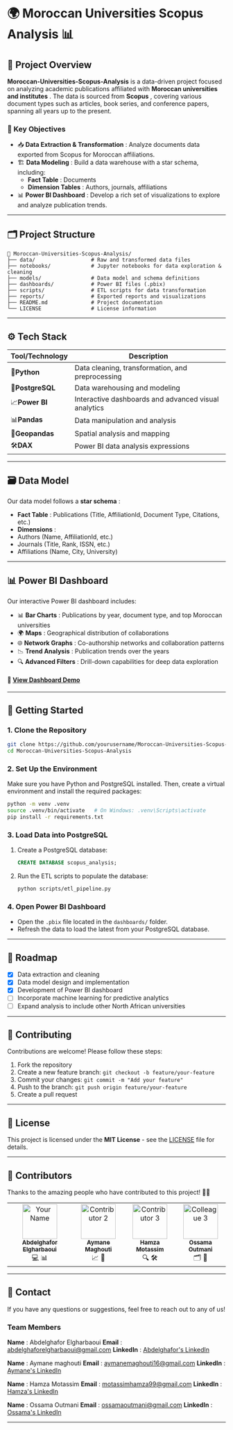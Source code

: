 # 🌍 Moroccan Universities Scopus Analysis 📊

## 📜 Project Overview

**Moroccan-Universities-Scopus-Analysis** is a data-driven project focused on analyzing academic publications affiliated with  **Moroccan universities and institutes** . The data is sourced from  **Scopus** , covering various document types such as articles, book series, and conference papers, spanning all years up to the present.

### 🎯 Key Objectives

* 📥  **Data Extraction & Transformation** : Analyze documents data exported from Scopus for Moroccan affiliations.
* 🏗️  **Data Modeling** : Build a data warehouse with a star schema, including:
  * **Fact Table** : Documents
  * **Dimension Tables** : Authors, journals, affiliations
* 📊  **Power BI Dashboard** : Develop a rich set of visualizations to explore and analyze publication trends.

---

## 🗂️ Project Structure

```
📁 Moroccan-Universities-Scopus-Analysis/
├── data/                  # Raw and transformed data files
├── notebooks/             # Jupyter notebooks for data exploration & cleaning
├── models/                # Data model and schema definitions
├── dashboards/            # Power BI files (.pbix)
├── scripts/               # ETL scripts for data transformation
├── reports/               # Exported reports and visualizations
├── README.md              # Project documentation
└── LICENSE                # License information
```

---

## ⚙️ Tech Stack

| Tool/Technology        | Description                                          |
| ---------------------- | ---------------------------------------------------- |
| 🐍**Python**     | Data cleaning, transformation, and preprocessing     |
| 🐘**PostgreSQL** | Data warehousing and modeling                        |
| 📈**Power BI**   | Interactive dashboards and advanced visual analytics |
| 📊**Pandas**     | Data manipulation and analysis                       |
| 📍**Geopandas**  | Spatial analysis and mapping                         |
| 🛠️**DAX**      | Power BI data analysis expressions                   |

---

## 🗃️ Data Model

Our data model follows a  **star schema** :

* **Fact Table** : Publications (Title, AffiliationId, Document Type, Citations, etc.)
* **Dimensions** :
* Authors (Name, AffiliationId, etc.)
* Journals (Title, Rank, ISSN, etc.)
* Affiliations (Name, City, University)

---

## 📊 Power BI Dashboard

Our interactive Power BI dashboard includes:

* 📊  **Bar Charts** : Publications by year, document type, and top Moroccan universities
* 🌍  **Maps** : Geographical distribution of collaborations
* 🌐  **Network Graphs** : Co-authorship networks and collaboration patterns
* 📉  **Trend Analysis** : Publication trends over the years
* 🔍  **Advanced Filters** : Drill-down capabilities for deep data exploration

#### 🔗 [View Dashboard Demo](#)

---

## 🚀 Getting Started

### 1. Clone the Repository

```bash
git clone https://github.com/yourusername/Moroccan-Universities-Scopus-Analysis.git
cd Moroccan-Universities-Scopus-Analysis
```

### 2. Set Up the Environment

Make sure you have Python and PostgreSQL installed. Then, create a virtual environment and install the required packages:

```bash
python -m venv .venv
source .venv/bin/activate   # On Windows: .venv\Scripts\activate
pip install -r requirements.txt
```

### 3. Load Data into PostgreSQL

1. Create a PostgreSQL database:
   ```sql
   CREATE DATABASE scopus_analysis;
   ```
2. Run the ETL scripts to populate the database:
   ```bash
   python scripts/etl_pipeline.py
   ```

### 4. Open Power BI Dashboard

* Open the `.pbix` file located in the `dashboards/` folder.
* Refresh the data to load the latest from your PostgreSQL database.

---

## 📅 Roadmap

* [X] Data extraction and cleaning
* [X] Data model design and implementation
* [X] Development of Power BI dashboard
* [ ] Incorporate machine learning for predictive analytics
* [ ] Expand analysis to include other North African universities

---

## 🤝 Contributing

Contributions are welcome! Please follow these steps:

1. Fork the repository
2. Create a new feature branch: `git checkout -b feature/your-feature`
3. Commit your changes: `git commit -m "Add your feature"`
4. Push to the branch: `git push origin feature/your-feature`
5. Create a pull request

---

## 📄 License

This project is licensed under the **MIT License** - see the [LICENSE]() file for details.

---

## 👥 Contributors

Thanks to the amazing people who have contributed to this project! 💪🚀

<table>
  <tr>
    <td align="center">
      <a href="https://github.com/abdelghafor-gh">
        <img src="https://avatars.githubusercontent.com/abdelghafor-gh" width="80px;" alt="Your Name"/>
        <br/>
        <sub><b>Abdelghafor Elgharbaoui</b></sub>
      </a>
      <br/>
      💻 📊
    </td>
    <td align="center">
      <a href="https://github.com/aymane-maghouti">
        <img src="https://avatars.githubusercontent.com/aymane-maghouti" width="80px;" alt="Contributor 2"/>
        <br/>
        <sub><b>Aymane Maghouti</b></sub>
      </a>
      <br/>
      📈 📖
    </td>
    <td align="center">
      <a href="https://github.com/hamzaae">
        <img src="https://avatars.githubusercontent.com/hamzaae" width="80px;" alt="Contributor 3"/>
        <br/>
        <sub><b>Hamza Motassim</b></sub>
      </a>
      <br/>
      🔍 🛠️
    </td>
    <td align="center">
      <a href="https://github.com/nexossama">
        <img src="https://avatars.githubusercontent.com/nexossama" width="80px;" alt="Colleague 3"/> <br/>
        <sub><b>Ossama Outmani</b></sub>
      </a>
      <br/>
      🗂️ 🔬 </td>
  </tr>
</table>

---

## 📧 Contact

If you have any questions or suggestions, feel free to reach out to any of us!

### Team Members

 **Name** : Abdelghafor Elgharbaoui
 **Email** : [abdelghaforelgharbaoui@gmail.com]()
 **LinkedIn** : [Abdelghafor&#39;s LinkedIn](https://linkedin.com/in/personAprofile)

 **Name** : Aymane maghouti
 **Email** : [aymanemaghouti16@gmail.com]()
 **LinkedIn** : [Aymane&#39;s LinkedIn](https://linkedin.com/in/personBprofile)

 **Name** : Hamza Motassim
 **Email** : [motassimhamza99@gmail.com]()
 **LinkedIn** : [Hamza&#39;s LinkedIn](https://linkedin.com/in/personCprofile)

 **Name** : Ossama Outmani
 **Email** : [ossamaoutmani@gmail.com]()
 **LinkedIn** : [Ossama&#39;s LinkedIn](https://linkedin.com/in/personDprofile)

---
